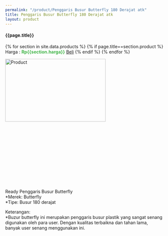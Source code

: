 ```yaml
---
permalink: "/product/Penggaris Busur Butterfly 180 Derajat atk"
title: Penggaris Busur Butterfly 180 Derajat atk
layout: product
---
```


#### {{page.title}}

{% for section in site.data.products %}
	{% if page.title==section.product %}
Harga : <span style="color:#42b549">**Rp{{section.harga}}**</span>  <a class="btn btn-success" href="http://api.whatsapp.com/send?phone={{site.whatsapp}}&text=kak saya mau beli {{page.title}} () 1 buah bayarnya di kampus ia kak %3A)" style="width:100px;">Beli</a>
	{% endif %}
{% endfor %}

<image src="{{site.baseurl}}/img/Penggaris Busur Butterfly 180 Derajat atk.png" alt="Product" width="80%" height="50%" style="max-width:400px;max-height:400px"/>

Ready Penggaris Busur Butterfly  
*Merek: Butterfly  
*Tipe: Busur 180 derajat  
  
Keterangan:  
*Buzur butterfly ini merupakan penggaris busur plastik yang sangat senang digunakan oleh para user. Dengan kualitas terbaikna dan tahan lama, banyak user senang menggunakan ini.